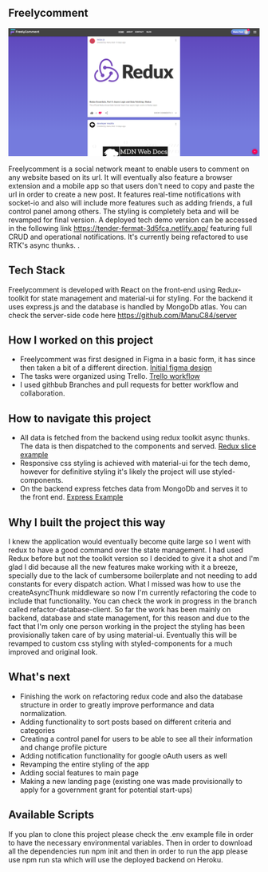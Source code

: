 ## Freelycomment
![Test Image 1](https://raw.githubusercontent.com/ManuC84/portfolio_website/master/public/images/freelycomment-gh.png)

Freelycomment is a social network meant to enable users to comment on any website based on its url. It will eventually also feature a browser extension and a mobile app so that users don't need to copy and paste the url in order to create a new post. It features real-time notifications with socket-io and also will include more features such as adding friends, a full control panel among others. The styling is completely beta and will be revamped for final version. A deployed tech demo version can be accessed in the following link https://tender-fermat-3d5fca.netlify.app/ featuring full CRUD and operational notifications. It's currently being refactored to use RTK's async thunks. .


## Tech Stack
Freelycomment is developed with React on the front-end using Redux-toolkit for state management and material-ui for styling. For the backend it uses express.js and the database is handled by MongoDb atlas. You can check the server-side code here https://github.com/ManuC84/server

## How I worked on this project
* Freelycomment was first designed in Figma in a basic form, it has since then taken a bit of a different direction. [Initial figma design](https://imgur.com/LMh9XOz)
* The tasks were organized using Trello. [Trello workflow](https://imgur.com/xFHgFA1)
* I used githbub Branches and pull requests for better workflow and collaboration.

## How to navigate this project
* All data is fetched from the backend using redux toolkit async thunks. The data is then dispatched to the components and served. [Redux slice example](https://imgur.com/IWa2ILl)
* Responsive css styling is achieved with material-ui for the tech demo, however for definitive styling it's likely the project will use styled-components. 
* On the backend express fetches data from MongoDb and serves it to the front end. [Express Example](https://imgur.com/U46qf7P)

## Why I built the project this way

I knew the application would eventually become quite large so I went with redux to have a good command over the state management. I had used Redux before but not the toolkit version so I decided to give it a shot and I'm glad I did because all the new features make working with it a breeze, specially due to the lack of cumbersome boilerplate and not needing to add constants for every dispatch action. What I missed was how to use the createAsyncThunk middleware so now I'm currently refactoring the code to include that functionality. You can check the work in progress in the branch called refactor-database-client. So far the work has been mainly on backend, database and state management, for this reason and due to the fact that I'm only one person working in the project the styling has been provisionally taken care of by using material-ui. Eventually this will be revamped to custom css styling with styled-components for a much improved and original look.

## What's next

* Finishing the work on refactoring redux code and also the database structure in order to greatly improve performance and data normalization.
* Adding functionality to sort posts based on different criteria and categories
* Creating a control panel for users to be able to see all their information and change profile picture
* Adding notification functionality for google oAuth users as well
* Revamping the entire styling of the app
* Adding social features to main page
* Making a new landing page (existing one was made provisionally to apply for a government grant for potential start-ups)

## Available Scripts

If you plan to clone this project please check the .env example file in order to have the necessary environmental variables. Then in order to download all the dependencies run npm init and then in order to run the app please use npm run sta which will use the deployed backend on Heroku. 
